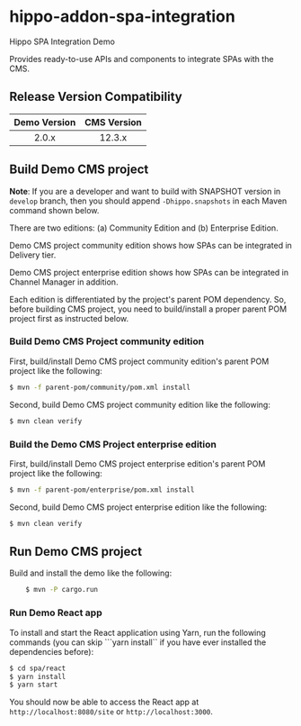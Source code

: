 # hippo-addon-spa-integration

Hippo SPA Integration Demo

Provides ready-to-use APIs and components to integrate SPAs with the CMS.

## Release Version Compatibility

| Demo Version   | CMS Version  |
|:--------------:|:------------:|
| 2.0.x          | 12.3.x       |

## Build Demo CMS project

**Note**: If you are a developer and want to build with SNAPSHOT version in ```develop``` branch, then you should append
```-Dhippo.snapshots``` in each Maven command shown below.

There are two editions: (a) Community Edition and (b) Enterprise Edition.

Demo CMS project community edition shows how SPAs can be integrated in Delivery tier.

Demo CMS project enterprise edition shows how SPAs can be integrated in Channel Manager in addition.

Each edition is differentiated by the project's parent POM dependency.
So, before building CMS project, you need to build/install a proper parent POM project first as instructed below.

### Build Demo CMS Project community edition

First, build/install Demo CMS project community edition's parent POM project like the following:

```bash
$ mvn -f parent-pom/community/pom.xml install
```

Second, build Demo CMS project community edition like the following:

```bash
$ mvn clean verify
```

### Build the Demo CMS Project enterprise edition

First, build/install Demo CMS project enterprise edition's parent POM project like the following:

```bash
$ mvn -f parent-pom/enterprise/pom.xml install
```

Second, build Demo CMS project enterprise edition like the following:

```bash
$ mvn clean verify
```

## Run Demo CMS project

Build and install the demo like the following:

```bash
    $ mvn -P cargo.run
```

### Run Demo React app

To install and start the React application using Yarn, run the following commands
(you can skip ```yarn install`` if you have ever installed the dependencies before):

```bash
$ cd spa/react
$ yarn install
$ yarn start
```

You should now be able to access the React app at ```http://localhost:8080/site``` or ```http://localhost:3000```.
